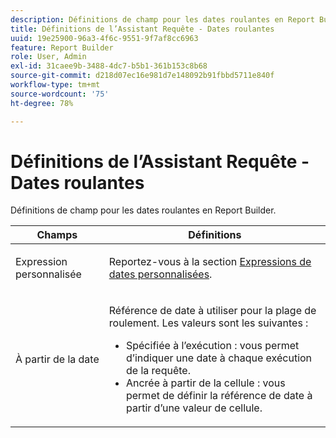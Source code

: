 ```yaml
---
description: Définitions de champ pour les dates roulantes en Report Builder.
title: Définitions de l’Assistant Requête - Dates roulantes
uuid: 19e25900-96a3-4f6c-9551-9f7af8cc6963
feature: Report Builder
role: User, Admin
exl-id: 31caee9b-3488-4dc7-b5b1-361b153c8b68
source-git-commit: d218d07ec16e981d7e148092b91fbbd5711e840f
workflow-type: tm+mt
source-wordcount: '75'
ht-degree: 78%

---
```


# Définitions de l’Assistant Requête - Dates roulantes

Définitions de champ pour les dates roulantes en Report Builder.

<table id="table_620F3BD3FD1B4C85A0319107EC03D54F"> 
 <thead> 
  <tr> 
   <th colname="col1" class="entry"> Champs </th> 
   <th colname="col2" class="entry"> Définitions </th> 
  </tr> 
 </thead>
 <tbody> 
  <tr> 
   <td colname="col1"> <p>Expression personnalisée </p> </td> 
   <td colname="col2"> <p>Reportez-vous à la section <a href="/help/analyze/report-builder/data-requests/configuring-report-dates/c-customized-date-expressions/t-customized-date-expressions.md"   > Expressions de dates personnalisées</a>. </p> </td> 
  </tr> 
  <tr> 
   <td colname="col1"> <p> À partir de la date </p> </td> 
   <td colname="col2"> <p>Référence de date à utiliser pour la plage de roulement. Les valeurs sont les suivantes : </p> 
    <ul id="ul_6B73B707B7CB4C7D88299A8337260800"> 
     <li id="li_48FD414FCF884F3AADB7CFBC90C7EF51"> Spécifiée à l’exécution : vous permet d’indiquer une date à chaque exécution de la requête. </li> 
     <li id="li_B1AE95854C1B4228A39164373A1C5303"> Ancrée à partir de la cellule : vous permet de définir la référence de date à partir d’une valeur de cellule. </li> 
    </ul> </td> 
  </tr> 
 </tbody> 
</table>
